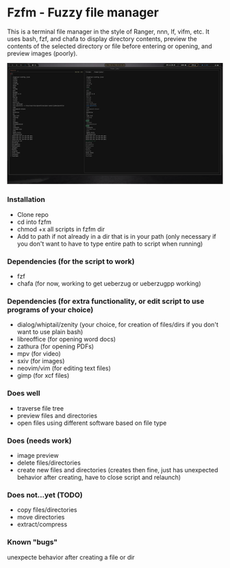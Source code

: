 # Fzfm - Fuzzy file manager
This is a terminal file manager in the style of Ranger, nnn, lf, vifm, etc. It uses bash, fzf, and chafa
to display directory contents, preview the contents of the selected directory or file before entering
or opening, and preview images (poorly). 

![](fzfm.png)

### Installation
- Clone repo
- cd into fzfm
- chmod +x all scripts in fzfm dir
- Add to path if not already in a dir that is in your path (only necessary if you don't want to have to type entire path to script when running)

### Dependencies (for the script to work)
- fzf
- chafa (for now, working to get ueberzug or ueberzugpp working)

### Dependencies (for extra functionality, or edit script to use programs of your choice)
- dialog/whiptail/zenity (your choice, for creation of files/dirs if you don't want to use plain bash)
- libreoffice (for opening word docs)
- zathura (for opening PDFs)
- mpv (for video)
- sxiv (for images)
- neovim/vim (for editing text files)
- gimp (for xcf files)

###  Does well
- traverse file tree 
- preview files and directories 
- open files using different software based on file type

### Does (needs work)
- image preview
- delete files/directories
- create new files and directories (creates then fine, just has unexpected behavior after creating, have to close script and relaunch)

### Does not...yet (TODO)
- copy files/directories
- move directories
- extract/compress

### Known "bugs"
unexpecte behavior after creating a file or dir
